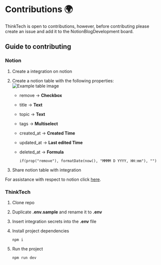 # Contributions 🌍

ThinkTech is open to contributions, however, before contributing please create an issue and add it to the NotionBlogDevelopment board.

## **Guide to contributing**

### **Notion**

1. Create a integration on notion
2. Create a notion table with the following properties:
    ![Example table image](https://user-images.githubusercontent.com/63555633/120673141-899f0b80-c458-11eb-9386-4509b12f7a0c.png)
    - remove → **Checkbox**
    - title → **Text**
    - topic → **Text**
    - tags → **Multiselect**
    - created_at → **Created Time**
    - updated_at → **Last edited Time**
    - deleted_at → **Formula**

        ```
        if(prop("remove"), formatDate(now(), "MMMM D YYYY, HH:mm"), "")
        ```

3. Share notion table with integration 

For assistance with respect to notion click [here](https://developers.notion.com/docs).

### **ThinkTech**
1. Clone repo
2. Duplicate **.env.sample** and rename it to **.env**
3. Insert integration secrets into the **.env** file
4. Install project dependencies

    ```
    npm i
    ```

5. Run the project

    ```
    npm run dev
    ```
